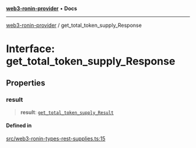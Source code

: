 [**web3-ronin-provider**](../README.md) • **Docs**

***

[web3-ronin-provider](../globals.md) / get\_total\_token\_supply\_Response

# Interface: get\_total\_token\_supply\_Response

## Properties

### result

> **result**: [`get_total_token_supply_Result`](get_total_token_supply_Result.md)

#### Defined in

[src/web3-ronin-types-rest-supplies.ts:15](https://github.com/chuacw/web3-ronin-provider/blob/a0101c455e71e221c1f508afff12749e77bf1fd8/src/web3-ronin-types-rest-supplies.ts#L15)
